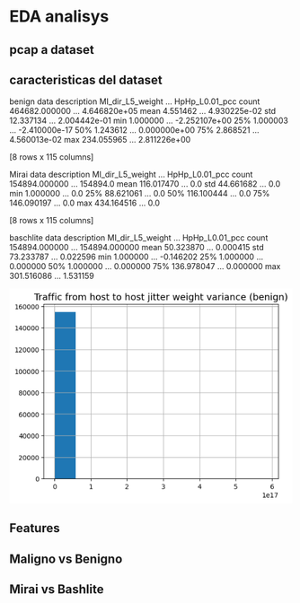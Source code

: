 # EDA analisys

## pcap a dataset

## caracteristicas del dataset
benign data description
       MI_dir_L5_weight  ...  HpHp_L0.01_pcc
count     464682.000000  ...    4.646820e+05
mean           4.551462  ...    4.930225e-02
std           12.337134  ...    2.004442e-01
min            1.000000  ...   -2.252107e+00
25%            1.000003  ...   -2.410000e-17
50%            1.243612  ...    0.000000e+00
75%            2.868521  ...    4.560013e-02
max          234.055965  ...    2.811226e+00

[8 rows x 115 columns]

Mirai data description
       MI_dir_L5_weight  ...  HpHp_L0.01_pcc
count     154894.000000  ...        154894.0
mean         116.017470  ...             0.0
std           44.661682  ...             0.0
min            1.000000  ...             0.0
25%           88.621061  ...             0.0
50%          116.100444  ...             0.0
75%          146.090197  ...             0.0
max          434.164516  ...             0.0

[8 rows x 115 columns]

baschlite data description
       MI_dir_L5_weight  ...  HpHp_L0.01_pcc
count     154894.000000  ...   154894.000000
mean          50.323870  ...        0.000415
std           73.233787  ...        0.022596
min            1.000000  ...       -0.146202
25%            1.000000  ...        0.000000
50%            1.000000  ...        0.000000
75%          136.978047  ...        0.000000
max          301.516086  ...        1.531159


![Alt text](.\HH_jit_L3_variance_benign_hist.png?raw=true "Title")

## Features

## Maligno vs Benigno

## Mirai vs Bashlite
